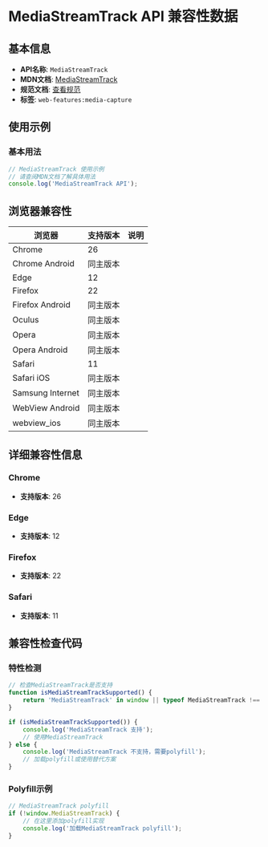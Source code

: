 # MediaStreamTrack API 兼容性数据

## 基本信息

- **API名称**: `MediaStreamTrack`
- **MDN文档**: [MediaStreamTrack](https://developer.mozilla.org/docs/Web/API/MediaStreamTrack)
- **规范文档**: [查看规范](https://w3c.github.io/mediacapture-main/#mediastreamtrack)
- **标签**: `web-features:media-capture`

## 使用示例

### 基本用法

```javascript
// MediaStreamTrack 使用示例
// 请查阅MDN文档了解具体用法
console.log('MediaStreamTrack API');
```

## 浏览器兼容性

| 浏览器 | 支持版本 | 说明 |
|--------|----------|------|
| Chrome | 26 |  |
| Chrome Android | 同主版本 |  |
| Edge | 12 |  |
| Firefox | 22 |  |
| Firefox Android | 同主版本 |  |
| Oculus | 同主版本 |  |
| Opera | 同主版本 |  |
| Opera Android | 同主版本 |  |
| Safari | 11 |  |
| Safari iOS | 同主版本 |  |
| Samsung Internet | 同主版本 |  |
| WebView Android | 同主版本 |  |
| webview_ios | 同主版本 |  |

## 详细兼容性信息

### Chrome

- **支持版本**: 26

### Edge

- **支持版本**: 12

### Firefox

- **支持版本**: 22

### Safari

- **支持版本**: 11

## 兼容性检查代码

### 特性检测

```javascript
// 检查MediaStreamTrack是否支持
function isMediaStreamTrackSupported() {
    return 'MediaStreamTrack' in window || typeof MediaStreamTrack !== 'undefined';
}

if (isMediaStreamTrackSupported()) {
    console.log('MediaStreamTrack 支持');
    // 使用MediaStreamTrack
} else {
    console.log('MediaStreamTrack 不支持，需要polyfill');
    // 加载polyfill或使用替代方案
}
```

### Polyfill示例

```javascript
// MediaStreamTrack polyfill
if (!window.MediaStreamTrack) {
    // 在这里添加polyfill实现
    console.log('加载MediaStreamTrack polyfill');
}
```

